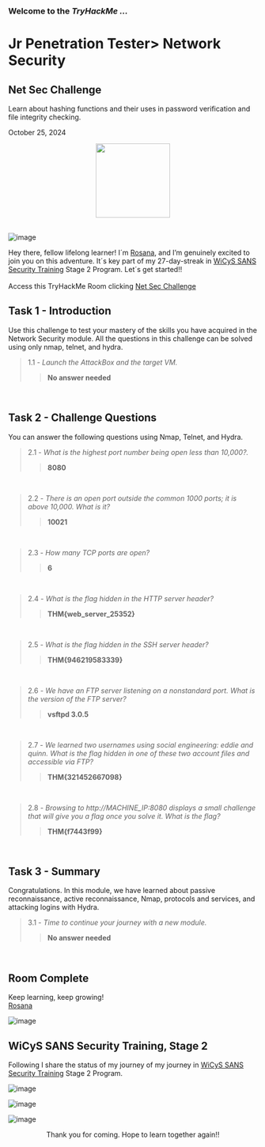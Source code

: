 <h3> Welcome to the <em>TryHackMe ...</em></h3>
<h1>Jr Penetration Tester> Network Security</h1>
<h2>Net Sec Challenge</h2>
<p>Learn about hashing functions and their uses in password verification and file integrity checking.</p>
<p>October 25, 2024<br></p>

<div style="display: flex; justify-content: center; align-items: center;">
    <img src="https://github.com/user-attachments/assets/fecea527-3b2e-480c-94cf-6edf70be0a50" width="150px" height="150px"/>
</div>
<br>

![image](https://github.com/user-attachments/assets/22ebc3a2-c860-4f5a-aa3d-d6a8fb7bab2a)

<p>Hey there, fellow lifelong learner! I´m <a href="https://www.linkedin.com/in/rosanafssantos/">Rosana</a>, and I’m genuinely excited to join you on this adventure. It´s key part of my 27-day-streak in <a href="https://www.wicys.org/benefits/security-training-scholarship/">WiCyS SANS Security Training</a> Stage 2 Program. Let´s get started!!<br><br>
Access this TryHackMe Room clicking <a href="https://tryhackme.com/r/room/netsecchallenge">Net Sec Challenge</a></p>

<h2>Task 1 - Introduction</h2>
<p>Use this challenge to test your mastery of the skills you have acquired in the Network Security module. All the questions in this challenge can be solved using only nmap, telnet, and hydra.</p>

> 1.1 - <em>Launch the AttackBox and the target VM.</em><br>
>> <strong>No answer needed</strong><br>
<p><br></p>

<h2>Task 2 - Challenge Questions</h2>
<p>You can answer the following questions using Nmap, Telnet, and Hydra.</p>

> 2.1 - <em>What is the highest port number being open less than 10,000?.</em><br>
>> <strong>8080</strong><br>
<p><br></p>

> 2.2 - <em>There is an open port outside the common 1000 ports; it is above 10,000. What is it?</em><br>
>> <strong>10021</strong><br>
<p><br></p>

> 2.3 - <em>How many TCP ports are open?</em><br>
>> <strong>6</strong><br>
<p><br></p>

> 2.4 - <em>What is the flag hidden in the HTTP server header?</em><br>
>> <strong>THM{web_server_25352}</strong><br>
<p><br></p>

> 2.5 - <em>What is the flag hidden in the SSH server header?</em><br>
>> <strong>THM{946219583339}</strong><br>
<p><br></p>

> 2.6 - <em>We have an FTP server listening on a nonstandard port. What is the version of the FTP server?</em><br>
>> <strong>vsftpd 3.0.5</strong><br>
<p><br></p>

> 2.7 - <em>We learned two usernames using social engineering: eddie and quinn. What is the flag hidden in one of these two account files and accessible via FTP?</em><br>
>> <strong>THM{321452667098}</strong><br>
<p><br></p>

> 2.8 - <em>Browsing to http://MACHINE_IP:8080 displays a small challenge that will give you a flag once you solve it. What is the flag?</em><br>
>> <strong>THM{f7443f99}</strong><br>
<p><br></p>


<h2>Task 3 - Summary</h2>
<p>Congratulations. In this module, we have learned about passive reconnaissance, active reconnaissance, Nmap, protocols and services, and attacking logins with Hydra.</p>

> 3.1 - <em>Time to continue your journey with a new module.</em><br>
>> <strong>No answer needed</strong><br>
<p><br></p>

<h2>Room Complete</h2>
<p>Keep learning, keep growing!<br>
<a href="https://www.linkedin.com/in/rosanafssantos/">Rosana</a></p>
    
![image](https://github.com/user-attachments/assets/18e7fef9-9b1a-44e2-be22-73201182501e)


<h2>WiCyS SANS Security Training, Stage 2</h2>
<p></p>Following I share the status of my journey of my journey in <a href="https://www.wicys.org/benefits/security-training-scholarship/">WiCyS SANS Security Training</a> Stage 2 Program.</p>


![image](https://github.com/user-attachments/assets/dd0ab550-ae6d-47d1-b7f0-ca1f710f89d8)



![image](https://github.com/user-attachments/assets/ed02e782-b132-4dd1-87de-d8b7428074b4)


![image](https://github.com/user-attachments/assets/001a831f-b466-4c1a-91a9-0e7369e70896)


<p></p>

<p style="text-align: center;">Thank you for coming. Hope to learn together again!!</p>
